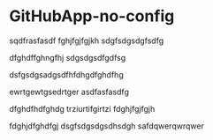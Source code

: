 # GitHubApp-no-config
sqdfrasfasdf
fghjfgjfgjkh
sdgfsdgsdgfsdfg


dfghdffghngfhj
sdgsdgsdfgdfsg


dsfgsdgsadgsdfhfdhgdfghdfhg

ewrtgewtgsedrtger
asdfasfasdfg

dfghdfhdfghdg
trziurtifgirtzi
fdghjfgjfgjh

fdghjdfghdfgj
dsgfsdgsdgsdhsdgh
safdqwerqwrqwer
